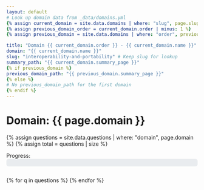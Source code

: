 ```yaml
---
layout: default
# Look up domain data from _data/domains.yml
{% assign current_domain = site.data.domains | where: "slug", page.slug | first %}
{% assign previous_domain_order = current_domain.order | minus: 1 %}
{% assign previous_domain = site.data.domains | where: "order", previous_domain_order | first %}

title: "Domain {{ current_domain.order }} - {{ current_domain.name }}"
domain: "{{ current_domain.name }}"
slug: "interoperability-and-portability" # Keep slug for lookup
summary_path: "{{ current_domain.summary_page }}"
{% if previous_domain %}
previous_domain_path: "{{ previous_domain.summary_page }}"
{% else %}
# No previous_domain_path for the first domain
{% endif %}
---
```


# Domain: {{ page.domain }}

{% assign questions = site.data.questions | where: "domain", page.domain %}
{% assign total = questions | size %}

<!-- Progress Bar and Step -->
<div style="margin-bottom: 2em;">
  <label for="progress-bar">Progress:</label>
  <div style="background: #e9ecef; border-radius: 6px; width: 100%; height: 20px;">
    <div id="progress-bar" style="background: #007bff; height: 20px; width: 0%; border-radius: 6px; transition: width 0.3s;"></div>
  </div>
  <span id="progress-text" style="font-size: 0.95em; color: #555;"></span>
</div>

<div id="questions-container">
{% for q in questions %}
  <div class="question-block" data-qidx="{{ forloop.index }}" data-domain="{{ q.domain }}" style="display:none;">
    {% include question.html
      id=q.id
      ccm_id=q.ccm_id
      domain=q.domain
      text=q.text
      spec=q.spec
      storage_key=q.storage_key
      qnum=forloop.index
      total=total
    %}
    <div style="display: flex; justify-content: space-between; max-width: 700px; margin: 0 auto 2em auto;">
      {% comment %}
        The href is set in Liquid but controlled by JS to either go to the previous question or the previous domain summary.
        JS modifies this href on load and when navigating between questions within the domain.
      {% endcomment %}
      <a href="?q={{ forloop.index | minus: 1 }}" class="btn btn-secondary nav-btn nav-prev">← Previous</a>
      {% if forloop.last %}
        <a href="{{ page.summary_path | relative_url }}" class="btn btn-primary nav-btn nav-next">Review &rarr;</a>
      {% else %}
        <a href="?q={{ forloop.index | plus: 1 }}" class="btn btn-primary nav-btn nav-next">Next →</a>
      {% endif %}
    </div>
  </div>
{% endfor %}
</div>

<!-- Toast Notification -->
<div id="toast-saved" style="display:none; position:fixed; z-index:9999; right:24px; bottom:24px; background:#28a745; color:#fff; padding:0.9em 1.5em; border-radius:8px; font-weight:bold; box-shadow:0 2px 8px rgba(0,0,0,0.12); font-size:1.1em; transition:opacity 0.3s;">Saved!</div>

<!-- Quill.js CDN -->
<link href="https://cdn.quilljs.com/1.3.6/quill.bubble.css" rel="stylesheet">
<script src="https://cdn.quilljs.com/1.3.6/quill.min.js"></script>
<script>
function getQueryParam(name) {
  const url = new URL(window.location.href);
  return parseInt(url.searchParams.get(name) || '1', 10);
}

function showQuestion(qidx, total) {
  // Hide all
  document.querySelectorAll('.question-block').forEach(q => q.style.display = 'none');
  // Show current
  const current = document.querySelector('.question-block[data-qidx="' + qidx + '"]');
  if (current) current.style.display = '';
  // Update progress
  document.getElementById('progress-bar').style.width = ((qidx / total) * 100) + '%';
  document.getElementById('progress-text').textContent = `Question ${qidx} of ${total}`;
  // Disable/enable nav
  if (current) {
    const prev = current.querySelector('.nav-btn.nav-prev'); // Use class to select
    const next = current.querySelector('.nav-btn.nav-next'); // Use class to select

    // Logic for the 'Previous' button
    if (qidx <= 1) {
      // If it's the first question, the previous button should go to the previous domain summary.
      // The href is already set in Liquid using page.previous_domain_path.
      // Add a class or style to indicate it's the previous domain link if needed
    } else {
      // Otherwise, it goes to the previous question within the domain.
      // The href is already set in Liquid.
    }

    // Logic for the 'Next' button
    if (qidx >= total) {
        // The last next button should navigate to the summary, its href is already set in Liquid.
        // No JS needed to change href or disable it.
    } else {
        // For other questions, the next button navigates to the next question.
        // Its href is already set in Liquid.
    }
  }
}

function initQuillAndSaving(qidx) {
  const block = document.querySelector('.question-block[data-qidx="' + qidx + '"]');
  if (!block) return;
  const storageKey = block.querySelector('.caiq-answer').id.replace('caiq-answer-', '');
  const answerSel = block.querySelector('.caiq-answer');
  const ownerSel = block.querySelector('.ssrm-ownership');
  const cspDiv = block.querySelector('.csp-impl-desc');
  const cscDiv = block.querySelector('.csc-resp');
  // Check if Quill instances already exist for this block to prevent re-initialization
  if (cspDiv && !cspDiv.classList.contains('quill-initialized')) {
    const quillCSP = new Quill(cspDiv, {
      theme: 'bubble',
      placeholder: 'Describe the implementation...',
      modules: { toolbar: [ ['bold', 'italic', 'underline'], ['link'], [{ 'list': 'ordered'}, { 'list': 'bullet' }] ] }
    });
    cspDiv.classList.add('quill-initialized');
    quillCSP.on('text-change', function() {
      saveQuillContent(storageKey, quillCSP.root.innerHTML, 'cspImpl', false);
    });
  }
   if (cscDiv && !cscDiv.classList.contains('quill-initialized')) {
    const quillCSC = new Quill(cscDiv, {
      theme: 'bubble',
      placeholder: 'Describe the responsibilities...',
      modules: { toolbar: [ ['bold', 'italic', 'underline'], ['link'], [{ 'list': 'ordered'}, { 'list': 'bullet' }] ] }
    });
    cscDiv.classList.add('quill-initialized');
    quillCSC.on('text-change', function() {
      saveQuillContent(storageKey, quillCSC.root.innerHTML, 'cscResp', false);
    });
   }

  function saveAnswer(key, value) {
    const data = JSON.parse(localStorage.getItem(key) || '{}');
    data.caiqAnswer = value;
    localStorage.setItem(key, JSON.stringify(data));
    showToast();
  }

   function saveOwnership(key, value) {
    const data = JSON.parse(localStorage.getItem(key) || '{}');
    data.ssrmOwnership = value;
    localStorage.setItem(key, JSON.stringify(data));
    showToast();
  }

   function saveQuillContent(key, value, type, showNotification = false) {
    const data = JSON.parse(localStorage.getItem(key) || '{}');
    if (type === 'cspImpl') data.cspImpl = value;
    if (type === 'cscResp') data.cscResp = value;
    localStorage.setItem(key, JSON.stringify(data));
    if (showNotification) {
      showToast(); // Only show toast notification when explicitly requested
    }
  }


  function loadAnswers() {
    const data = JSON.parse(localStorage.getItem(storageKey) || '{}');
    if (data.caiqAnswer && answerSel) answerSel.value = data.caiqAnswer;
    if (data.ssrmOwnership && ownerSel) ownerSel.value = data.ssrmOwnership;
    // Load Quill content only if editors exist and are initialized
    const quillCSP = Quill.find(cspDiv); // Find Quill instance if exists
    if (data.cspImpl && quillCSP) quillCSP.root.innerHTML = data.cspImpl;
    const quillCSC = Quill.find(cscDiv); // Find Quill instance if exists
    if (data.cscResp && quillCSC) quillCSC.root.innerHTML = data.cscResp;
  }

  function showToast() {
    const toast = document.getElementById('toast-saved');
    toast.style.display = 'block';
    toast.style.opacity = '1';
    setTimeout(() => {
      toast.style.opacity = '0';
      setTimeout(() => { toast.style.display = 'none'; }, 300);
    }, 1200);
  }

  // Add event listeners for saving
  if (answerSel) answerSel.addEventListener('change', () => saveAnswer(storageKey, answerSel.value));
  if (ownerSel) ownerSel.addEventListener('change', () => saveOwnership(storageKey, ownerSel.value));
  if (cspDiv) {
    const quillCSP = Quill.find(cspDiv); // Find Quill instance
    if (quillCSP) quillCSP.root.addEventListener('blur', () => saveQuillContent(storageKey, quillCSP.root.innerHTML, 'cspImpl', true));
  }
  if (cscDiv) {
    const quillCSC = Quill.find(cscDiv); // Find Quill instance
    if (quillCSC) quillCSC.root.addEventListener('blur', () => saveQuillContent(storageKey, quillCSC.root.innerHTML, 'cscResp', true));
  }

  // Load answers on init
  loadAnswers();

  // Collapsible details section
  const toggleBtn = block.querySelector('.toggle-details');
  const detailsSection = block.querySelector('.details-section');
  if (toggleBtn && detailsSection) {
    toggleBtn.addEventListener('click', function() {
      if (detailsSection.style.display === 'none') {
        detailsSection.style.display = 'block';
        toggleBtn.textContent = 'Hide Details ▲';
      } else {
        detailsSection.style.display = 'none';
        toggleBtn.textContent = 'Show Details ▼';
      }
    });
  }
}

// On page load
(function() {
  const total = {{ total }};
  let qidx = getQueryParam('q');
  if (isNaN(qidx) || qidx < 1) qidx = 1;
  if (qidx > total) qidx = total;

  showQuestion(qidx, total);
  initQuillAndSaving(qidx);

  // Add click listeners for navigation
  document.querySelectorAll('.nav-btn').forEach(button => {
    button.addEventListener('click', function(event) {
      const isNextButton = button.classList.contains('nav-next');
      const currentQidx = getQueryParam('q');
      const total = {{ total }};
      const isLastQuestion = currentQidx >= total;

      if (isNextButton && isLastQuestion) {
        // Allow default navigation to summary page (href set in Liquid)
      } else if (!isNextButton && currentQidx === 1) {
         // Allow default navigation to previous domain summary page (href set in Liquid)
      } else {
        event.preventDefault();
        let nextQidx;
        if (isNextButton) {
          nextQidx = currentQidx + 1;
        } else {
          nextQidx = currentQidx - 1;
        }
        // Ensure we don't go below 1 or above total questions within the domain navigation
        if (nextQidx >= 1 && nextQidx <= total) {
          const newUrl = `${window.location.pathname}?q=${nextQidx}`;
          history.pushState(null, '', newUrl);
          showQuestion(nextQidx, total);
          initQuillAndSaving(nextQidx);
        }
      }
    });
  });

  // Handle browser back/forward buttons
  window.addEventListener('popstate', function() {
    const total = {{ total }};
    let qidx = getQueryParam('q');
    if (isNaN(qidx) || qidx < 1) qidx = 1;
    if (qidx > total) qidx = total;
    showQuestion(qidx, total);
    initQuillAndSaving(qidx);
  });

})();
</script> 